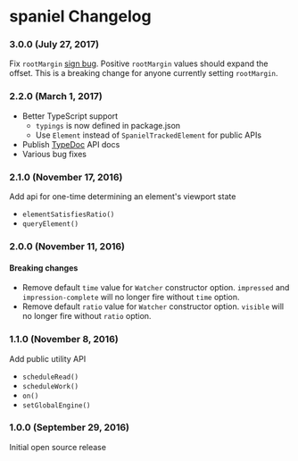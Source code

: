 # spaniel Changelog

### 3.0.0 (July 27, 2017)

Fix `rootMargin` [sign bug](https://github.com/linkedin/spaniel/issues/24). Positive `rootMargin` values should expand the offset. This is a breaking change for anyone currently setting `rootMargin`.

### 2.2.0 (March 1, 2017)

* Better TypeScript support
  * `typings` is now defined in package.json
  * Use `Element` instead of `SpanielTrackedElement` for public APIs
* Publish [TypeDoc](http://typedoc.org/) API docs
* Various bug fixes

### 2.1.0 (November 17, 2016)

Add api for one-time determining an element's viewport state

* `elementSatisfiesRatio()`
* `queryElement()`

### 2.0.0 (November 11, 2016)

#### Breaking changes

* Remove default `time` value for `Watcher` constructor option. `impressed` and `impression-complete` will no longer fire without `time` option.
* Remove default `ratio` value for `Watcher` constructor option. `visible` will no longer fire without `ratio` option.

### 1.1.0 (November 8, 2016)

Add public utility API

* `scheduleRead()`
* `scheduleWork()`
* `on()`
* `setGlobalEngine()`

### 1.0.0 (September 29, 2016)

Initial open source release
